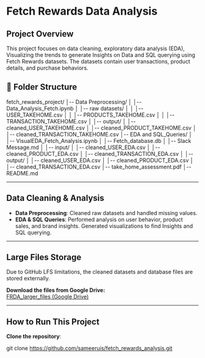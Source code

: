 # Fetch Rewards Data Analysis

## Project Overview
This project focuses on data cleaning, exploratory data analysis (EDA), Visualizing the trends to generate Insights on Data and SQL querying using Fetch Rewards datasets. The datasets contain user transactions, product details, and purchase behaviors.

## 📂 Folder Structure

fetch_rewards_project/
│-- Data Preprocessing/
│   │-- Data_Analysis_Fetch.ipynb
│   │-- raw datasets/
│   │   │-- USER_TAKEHOME.csv
│   │   │-- PRODUCTS_TAKEHOME.csv
│   │   │-- TRANSACTION_TAKEHOME.csv
│   │-- output/
│       │-- cleaned_USER_TAKEHOME.csv
│       │-- cleaned_PRODUCT_TAKEHOME.csv
│       │-- cleaned_TRANSACTION_TAKEHOME.csv
│-- EDA and SQL_Queries/
│   │-- VisualEDA_Fetch_Analysis.ipynb
│   │-- Fetch_database.db
│   │-- Slack Message.md
│   │-- input/
│       │-- cleaned_USER_EDA.csv
│       │-- cleaned_PRODUCT_EDA.csv
│       │-- cleaned_TRANSACTION_EDA.csv
│   │-- output/
│       │-- cleaned_USER_EDA.csv
│       │-- cleaned_PRODUCT_EDA.csv
│       │-- cleaned_TRANSACTION_EDA.csv
│-- take_home_assessment.pdf
│-- README.md


---


## Data Cleaning & Analysis
- **Data Preprocessing**: Cleaned raw datasets and handled missing values.
- **EDA & SQL Queries**: Performed analysis on user behavior, product sales, and brand insights. Generated visualizations to find Insights and SQL querying. 

---


## Large Files Storage
Due to GitHub LFS limitations, the cleaned datasets and database files are stored externally.  

**Download the files from Google Drive:**  
[ FRDA_larger_files (Google Drive)](https://drive.google.com/drive/folders/1uz1GRl0-jSSOXCJqRkxMwzA5G1gjxGoA?usp=sharing)


---


## How to Run This Project
 **Clone the repository**:

git clone https://github.com/sameeruis/fetch_rewards_analysis.git
